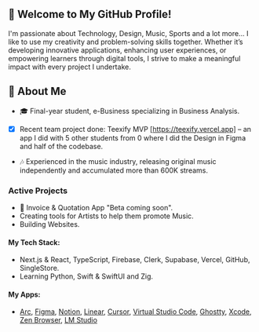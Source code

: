 ## 🌟 Welcome to My GitHub Profile!
I'm passionate about Technology, Design, Music, Sports and a lot more...
I like to use my creativity and problem-solving skills together. Whether it’s developing innovative applications, enhancing user experiences, or empowering learners through digital tools, I strive to make a meaningful impact with every project I undertake.

## 💼 About Me
- 🎓 Final-year student, e-Business specializing in Business Analysis.
- [x] Recent team project done: Teexify MVP [https://teexify.vercel.app] – an app I did with 5 other students from 0 where I did the Design in Figma and half of the codebase.
- 🎶 Experienced in the music industry, releasing original music independently and accumulated more than 600K streams.
### Active Projects
- 📄 Invoice & Quotation App "Beta coming soon".
- Creating tools for Artists to help them promote Music.
- Building Websites.
#### My Tech Stack:
- Next.js & React, TypeScript, Firebase, Clerk, Supabase, Vercel, GitHub, SingleStore.
- Learning Python, Swift & SwiftUI and Zig.
#### My Apps:
- [Arc](https://arc.net), [Figma](https://figma.com), [Notion](https://notion.so), [Linear](https://linear.app), [Cursor](https://cursor.so), [Virtual Studio Code](https://code.visualstudio.com), [Ghostty](https://ghostty.org), [Xcode](https://developer.apple.com/xcode), [Zen Browser](https://zen-browser.app), [LM Studio](https://lmstudio.ai)

